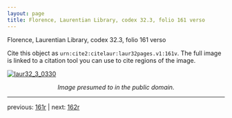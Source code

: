 ```yaml
---
layout: page
title: Florence, Laurentian Library, codex 32.3, folio 161 verso
---
```


Florence, Laurentian Library, codex 32.3, folio 161 verso

Cite this object as `urn:cite2:citelaur:laur32pages.v1:161v`.  The full image is linked to a citation tool you can use to cite regions of the image.

[![laur32_3_0330](http://www.homermultitext.org/iipsrv?IIIF=/project/homer/pyramidal/deepzoom/citelaur/laur32imgs/v1/laur32_3_0330.tif/full/800,/0/default.jpg)](http://www.homermultitext.org/ict2/?urn=urn:cite2:citelaur:laur32imgs.v1:laur32_3_0330) 

<p style="text-align: center; font-style: italic;">Image presumed to in the public domain.</p>

---

previous: [161r](../161r/) | next: [162r](../162r/)
